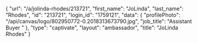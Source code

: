 {
    "url": "\/a\/jolinda-rhodes\/213721",
    "first_name": "JoLinda",
    "last_name": "Rhodes",
    "id": "213721",
    "login_id": "1759121",
    "data": {
        "profilePhoto": "\/api\/canvas\/logo\/802950772-0.2018313673790.jpg",
        "job_title": "Assistant Buyer "
    },
    "type": "captivate",
    "layout": "ambassador",
    "title": "JoLinda Rhodes"
}